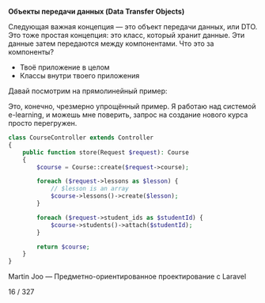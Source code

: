 **Объекты передачи данных (Data Transfer Objects)**

Следующая важная концепция — это объект передачи данных, или DTO. Это тоже простая концепция: это класс, который хранит данные. Эти данные затем передаются между компонентами. Что это за компоненты?

* Твоё приложение в целом
* Классы внутри твоего приложения

Давай посмотрим на прямолинейный пример:

Это, конечно, чрезмерно упрощённый пример. Я работаю над системой e-learning, и можешь мне поверить, запрос на создание нового курса просто перегружен.

```php
class CourseController extends Controller
{
    public function store(Request $request): Course
    {
        $course = Course::create($request->course);

        foreach ($request->lessons as $lesson) {
            // $lesson is an array
            $course->lessons()->create($lesson);
        }

        foreach ($request->student_ids as $studentId) {
            $course->students()->attach($studentId);
        }

        return $course;
    }
}
```

Martin Joo — Предметно-ориентированное проектирование с Laravel

16 / 327
